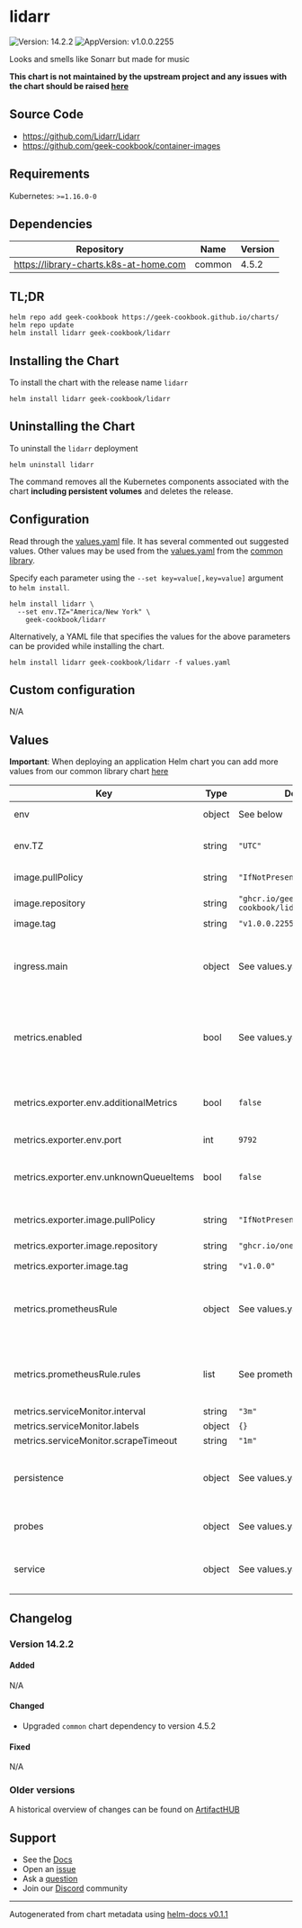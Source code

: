 # lidarr

![Version: 14.2.2](https://img.shields.io/badge/Version-14.2.2-informational?style=flat-square) ![AppVersion: v1.0.0.2255](https://img.shields.io/badge/AppVersion-v1.0.0.2255-informational?style=flat-square)

Looks and smells like Sonarr but made for music

**This chart is not maintained by the upstream project and any issues with the chart should be raised [here](https://github.com/geek-cookbook/charts/issues/new/choose)**

## Source Code

* <https://github.com/Lidarr/Lidarr>
* <https://github.com/geek-cookbook/container-images>

## Requirements

Kubernetes: `>=1.16.0-0`

## Dependencies

| Repository | Name | Version |
|------------|------|---------|
| https://library-charts.k8s-at-home.com | common | 4.5.2 |

## TL;DR

```console
helm repo add geek-cookbook https://geek-cookbook.github.io/charts/
helm repo update
helm install lidarr geek-cookbook/lidarr
```

## Installing the Chart

To install the chart with the release name `lidarr`

```console
helm install lidarr geek-cookbook/lidarr
```

## Uninstalling the Chart

To uninstall the `lidarr` deployment

```console
helm uninstall lidarr
```

The command removes all the Kubernetes components associated with the chart **including persistent volumes** and deletes the release.

## Configuration

Read through the [values.yaml](./values.yaml) file. It has several commented out suggested values.
Other values may be used from the [values.yaml](https://github.com/geek-cookbook/library-charts/tree/main/charts/stable/common/values.yaml) from the [common library](https://github.com/geek-cookbook/library-charts/tree/main/charts/stable/common).

Specify each parameter using the `--set key=value[,key=value]` argument to `helm install`.

```console
helm install lidarr \
  --set env.TZ="America/New York" \
    geek-cookbook/lidarr
```

Alternatively, a YAML file that specifies the values for the above parameters can be provided while installing the chart.

```console
helm install lidarr geek-cookbook/lidarr -f values.yaml
```

## Custom configuration

N/A

## Values

**Important**: When deploying an application Helm chart you can add more values from our common library chart [here](https://github.com/geek-cookbook/library-charts/tree/main/charts/stable/common)

| Key | Type | Default | Description |
|-----|------|---------|-------------|
| env | object | See below | environment variables. |
| env.TZ | string | `"UTC"` | Set the container timezone |
| image.pullPolicy | string | `"IfNotPresent"` | image pull policy |
| image.repository | string | `"ghcr.io/geek-cookbook/lidarr"` | image repository |
| image.tag | string | `"v1.0.0.2255"` | image tag |
| ingress.main | object | See values.yaml | Enable and configure ingress settings for the chart under this key. |
| metrics.enabled | bool | See values.yaml | Enable and configure Exportarr sidecar and Prometheus serviceMonitor. |
| metrics.exporter.env.additionalMetrics | bool | `false` | Set to true to enable gathering of additional metrics (slow) |
| metrics.exporter.env.port | int | `9792` | metrics port |
| metrics.exporter.env.unknownQueueItems | bool | `false` | Set to true to enable gathering unknown queue items |
| metrics.exporter.image.pullPolicy | string | `"IfNotPresent"` | image pull policy |
| metrics.exporter.image.repository | string | `"ghcr.io/onedr0p/exportarr"` | image repository |
| metrics.exporter.image.tag | string | `"v1.0.0"` | image tag |
| metrics.prometheusRule | object | See values.yaml | Enable and configure Prometheus Rules for the chart under this key. |
| metrics.prometheusRule.rules | list | See prometheusrules.yaml | Configure additionial rules for the chart under this key. |
| metrics.serviceMonitor.interval | string | `"3m"` |  |
| metrics.serviceMonitor.labels | object | `{}` |  |
| metrics.serviceMonitor.scrapeTimeout | string | `"1m"` |  |
| persistence | object | See values.yaml | Configure persistence settings for the chart under this key. |
| probes | object | See values.yaml | Configures the probes for the main Pod. |
| service | object | See values.yaml | Configures service settings for the chart. |

## Changelog

### Version 14.2.2

#### Added

N/A

#### Changed

* Upgraded `common` chart dependency to version 4.5.2

#### Fixed

N/A

### Older versions

A historical overview of changes can be found on [ArtifactHUB](https://artifacthub.io/packages/helm/geek-cookbook/lidarr?modal=changelog)

## Support

- See the [Docs](https://docs.geek-cookbook.com/our-helm-charts/getting-started/)
- Open an [issue](https://github.com/geek-cookbook/charts/issues/new/choose)
- Ask a [question](https://github.com/geek-cookbook/organization/discussions)
- Join our [Discord](http://chat.funkypenguin.co.nz) community

----------------------------------------------
Autogenerated from chart metadata using [helm-docs v0.1.1](https://github.com/geek-cookbook/helm-docs/releases/v0.1.1)
